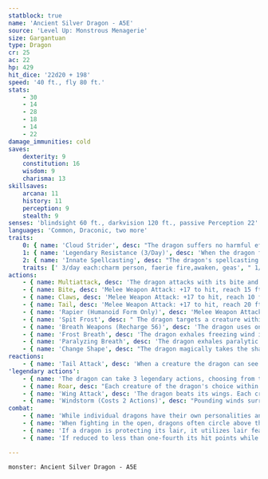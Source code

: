 ```yaml
---
statblock: true
name: 'Ancient Silver Dragon - A5E'
source: 'Level Up: Monstrous Menagerie'
size: Gargantuan
type: Dragon
cr: 25
ac: 22
hp: 429
hit_dice: '22d20 + 198'
speed: '40 ft., fly 80 ft.'
stats:
    - 30
    - 14
    - 28
    - 18
    - 14
    - 22
damage_immunities: cold
saves:
    dexterity: 9
    constitution: 16
    wisdom: 9
    charisma: 13
skillsaves:
    arcana: 11
    history: 11
    perception: 9
    stealth: 9
senses: 'blindsight 60 ft., darkvision 120 ft., passive Perception 22'
languages: 'Common, Draconic, two more'
traits:
    0: { name: 'Cloud Strider', desc: "The dragon suffers no harmful effects from high altitudes. When flying at high altitude, the dragon can, after 1 minute of concentration, discorporate into clouds. In this form, it has advantage on Stealth checks, its fly speed increases to 300 feet, it is immune to all nonmagical damage, it has resistance to magical damage, and it can't take any actions except Hide. If it takes damage or descends more than 500 feet from where it transformed, it immediately returns to its corporeal form. The dragon can revert to its true form as an action." }
    1: { name: 'Legendary Resistance (3/Day)', desc: 'When the dragon fails a saving throw, it can choose to succeed instead. When it does, some of its scales dissipate into clouds. If it has no more uses of this ability, its Armor Class is reduced to 20 until it finishes a long rest.' }
    2: { name: 'Innate Spellcasting', desc: "The dragon's spellcasting ability is Charisma (save DC 23). It can innately cast the following spells, requiring no material components." }
    traits: [' 3/day each:charm person, faerie fire,awaken, geas', " 1/day:heroes' feast, telepathic bond"]
actions:
    - { name: Multiattack, desc: 'The dragon attacks with its bite and twice with its claws. In place of its bite, it can use Spit Frost.' }
    - { name: Bite, desc: 'Melee Weapon Attack: +17 to hit, reach 15 ft., one target. Hit: 32 (4d10 + 10) piercing damage plus 9 (2d8) cold damage.' }
    - { name: Claws, desc: 'Melee Weapon Attack: +17 to hit, reach 10 ft., one target. Hit: 23 (3d8 + 10) slashing damage.' }
    - { name: Tail, desc: 'Melee Weapon Attack: +17 to hit, reach 20 ft., one target. Hit: 23 (3d8 + 10) bludgeoning damage, and the dragon pushes the target 10 feet away.' }
    - { name: 'Rapier (Humanoid Form Only)', desc: 'Melee Weapon Attack: +17 to hit, reach 5 ft., one target. Hit: 14 (1d8 + 10) piercing damage.' }
    - { name: 'Spit Frost', desc: " The dragon targets a creature within 60 feet, forcing it to make a DC 24 Constitution saving throw. The target takes 22 (4d10) cold damage on a failure or half damage on a success. On a failure, the creature's Speed is also halved until the end of its next turn. Flying creatures immediately fall unless they are magically kept aloft." }
    - { name: 'Breath Weapons (Recharge 56)', desc: 'The dragon uses one of the following breath weapons:' }
    - { name: 'Frost Breath', desc: 'The dragon exhales freezing wind in a 90-foot cone. Each creature in the area makes a DC 24 Constitution saving throw, taking 90 (20d8) cold damage on a failed save or half damage on a success. On a failure, the creature is also slowed until the end of its next turn.' }
    - { name: 'Paralyzing Breath', desc: 'The dragon exhales paralytic gas in a 90-foot cone. Each creature in the area must succeed on a DC 24 Constitution saving throw or be paralyzed until the end of its next turn.' }
    - { name: 'Change Shape', desc: "The dragon magically takes the shape of a humanoid or beast, or changes back into its true form. It reverts to its true form if it dies. Any equipment it is wearing or carrying is absorbed or borne by the new form (dragon's choice). In the new form, the dragon's stats are unchanged except for its size. It can't use Spit Frost, Breath Weapons, Tail Attack, or Wing Attack except in dragon form. In beast form, it can attack only with its bite and claws, if appropriate to its form. If the beast form is Large or smaller, the reach of these attacks is reduced to 5 feet. In humanoid form, it can attack only with its rapier." }
reactions:
    - { name: 'Tail Attack', desc: 'When a creature the dragon can see within 10 feet hits the dragon with a melee attack, the dragon makes a tail attack against it.' }
'legendary actions':
    - { name: 'The dragon can take 3 legendary actions, choosing from the options below', desc: "Only one legendary action can be used at a time and only at the end of another creature's turn. It regains spent legendary actions at the start of its turn." }
    - { name: Roar, desc: "Each creature of the dragon's choice within 120 feet that can hear it makes a DC 21 Charisma saving throw. On a failure, it is frightened for 1 minute. A creature repeats the saving throw at the end of its turns, ending the effect on itself on a success. When it succeeds on a saving throw or the effect ends for it, it is immune to Roar for 24 hours." }
    - { name: 'Wing Attack', desc: 'The dragon beats its wings. Each creature within 15 feet makes a DC 25 Dexterity saving throw. On a failure, it is pushed 10 feet away and knocked prone. The dragon can then fly up to half its fly speed.' }
    - { name: 'Windstorm (Costs 2 Actions)', desc: "Pounding winds surround the dragon in a 20-foot radius. A creature in this area attempting to move closer to the dragon must spend 2 feet of movement for every 1 foot closer it moves, and ranged attacks against the dragon are made with disadvantage. A creature that starts its turn in the windstorm makes a DC 24 Constitution saving throw, taking 11 (2d10) cold damage on a failure. The windstorm lasts until the start of the dragon's next turn." }
combat:
    - { name: 'While individual dragons have their own personalities and tactics, most rely heavily on their breath weapons', desc: 'They use them whenever they can, preferably from maximum distance and while flying above their enemies.' }
    - { name: 'When fighting in the open, dragons often circle above their enemies as they wait for their breath weapons to recharge', desc: "They only close to melee if their enemies deal significant damage with ranged attacks, or if they can savage an enemy cut off from its allies. Once bloodied, dragons become more aggressive, attacking with bite and claws when their breath weapons aren't available." }
    - { name: 'If a dragon is protecting its lair, it utilizes lair features, traps, allies, and architecture such as escape tunnels to keep up a hit-and-run fight, reappearing only when it has a fully-recharged breath weapon', desc: 'If the dragon is forced into melee combat, it uses its bite and claws against a single foe. If it has legendary actions like Roar and Wing Attack, it uses them to disperse its other enemies.' }
    - { name: 'If reduced to less than one-fourth its hit points while fighting in the open, a dragon flies away', desc: 'However, it fights to the death to defend its lair, unless it can regain the upper hand through tricks or bargains.' }

---
```

```statblock
monster: Ancient Silver Dragon - A5E
```
